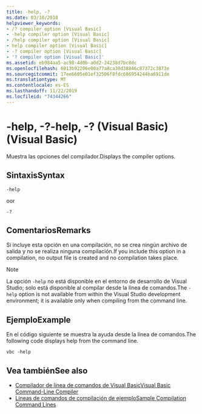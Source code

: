```yaml
---
title: -help, -?
ms.date: 03/10/2018
helpviewer_keywords:
- /? compiler option [Visual Basic]
- -help compiler option [Visual Basic]
- /help compiler option [Visual Basic]
- help compiler option [Visual Basic]
- -? compiler option [Visual Basic]
- '? compiler option [Visual Basic]'
ms.assetid: eb984aa5-ac98-4d0b-a0d2-24238d7bc8dc
ms.openlocfilehash: 6013b92206e00a77a8ca30d38846c87372c3873e
ms.sourcegitcommit: 17ee6605e01ef32506f8fdc686954244ba6911de
ms.translationtype: MT
ms.contentlocale: es-ES
ms.lasthandoff: 11/22/2019
ms.locfileid: "74344266"
---
```

# <a name="-help---visual-basic"></a><span data-ttu-id="e490f-102">-help, -?</span><span class="sxs-lookup"><span data-stu-id="e490f-102">-help, -?</span></span> <span data-ttu-id="e490f-103">(Visual Basic)</span><span class="sxs-lookup"><span data-stu-id="e490f-103">(Visual Basic)</span></span>
<span data-ttu-id="e490f-104">Muestra las opciones del compilador.</span><span class="sxs-lookup"><span data-stu-id="e490f-104">Displays the compiler options.</span></span>  
  
## <a name="syntax"></a><span data-ttu-id="e490f-105">Sintaxis</span><span class="sxs-lookup"><span data-stu-id="e490f-105">Syntax</span></span>  
  
```console  
-help  
```

<span data-ttu-id="e490f-106">o</span><span class="sxs-lookup"><span data-stu-id="e490f-106">or</span></span>  

```console
-?  
```  
  
## <a name="remarks"></a><span data-ttu-id="e490f-107">Comentarios</span><span class="sxs-lookup"><span data-stu-id="e490f-107">Remarks</span></span>  
 <span data-ttu-id="e490f-108">Si incluye esta opción en una compilación, no se crea ningún archivo de salida y no se realiza ninguna compilación.</span><span class="sxs-lookup"><span data-stu-id="e490f-108">If you include this option in a compilation, no output file is created and no compilation takes place.</span></span>  
  
> [!NOTE]
> <span data-ttu-id="e490f-109">La opción `-help` no está disponible en el entorno de desarrollo de Visual Studio; solo está disponible al compilar desde la línea de comandos.</span><span class="sxs-lookup"><span data-stu-id="e490f-109">The `-help` option is not available from within the Visual Studio development environment; it is available only when compiling from the command line.</span></span>  
  
## <a name="example"></a><span data-ttu-id="e490f-110">Ejemplo</span><span class="sxs-lookup"><span data-stu-id="e490f-110">Example</span></span>  
 <span data-ttu-id="e490f-111">En el código siguiente se muestra la ayuda desde la línea de comandos.</span><span class="sxs-lookup"><span data-stu-id="e490f-111">The following code displays help from the command line.</span></span>  
  
```console  
vbc -help  
```  
  
## <a name="see-also"></a><span data-ttu-id="e490f-112">Vea también</span><span class="sxs-lookup"><span data-stu-id="e490f-112">See also</span></span>

- [<span data-ttu-id="e490f-113">Compilador de línea de comandos de Visual Basic</span><span class="sxs-lookup"><span data-stu-id="e490f-113">Visual Basic Command-Line Compiler</span></span>](../../../visual-basic/reference/command-line-compiler/index.md)
- [<span data-ttu-id="e490f-114">Líneas de comandos de compilación de ejemplo</span><span class="sxs-lookup"><span data-stu-id="e490f-114">Sample Compilation Command Lines</span></span>](../../../visual-basic/reference/command-line-compiler/sample-compilation-command-lines.md)
